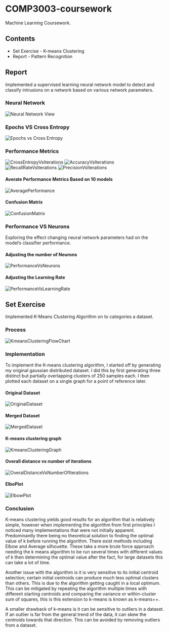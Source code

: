 # COMP3003-coursework
Machine Learning Coursework. 
## Contents
* Set Exercise - K-means Clustering
* Report - Pattern Recognition
## Report 
Implemented a supervised learning neural network model to detect and classify intrusions on a network based on various network parameters.
### Neural Network
![Neural Network View](https://user-images.githubusercontent.com/57601700/181074335-c55f347a-18d6-4645-8cc0-54eee30061c8.png)
### Epochs VS Cross Entropy
![Epochs vs Cross Entropy](https://user-images.githubusercontent.com/57601700/181074449-f6e3f961-6596-4286-912c-a05615b9eefa.png)
### Performance Metrics
![CrossEntropyVsIterations](https://user-images.githubusercontent.com/57601700/181075022-dd11e574-22d0-457c-aaa6-7b733df0afd9.png)
![AccuracyVsIterations](https://user-images.githubusercontent.com/57601700/181075044-7c56b152-fcfc-4353-bdd1-646a8137239b.png)
![RecallRateVsIterations](https://user-images.githubusercontent.com/57601700/181075064-c837a287-d265-4c9d-94a1-3c97883917e0.png)
![PrecisionVsIterations](https://user-images.githubusercontent.com/57601700/181075103-bc7e108c-31fe-45e4-9d6e-081e4f8f847b.png)
#### Averate Performance Metrics Based on 10 models
![AveragePerformance](https://user-images.githubusercontent.com/57601700/181075392-38f56d3f-8d24-4fc7-837f-a3de06ba0559.png)
#### Confusion Matrix
![ConfusionMatrix](https://user-images.githubusercontent.com/57601700/181075495-342f4da4-b2bf-409f-868a-045b0052c96b.png)
### Performance VS Neurons
Exploring the effect changing neural network parameters had on the model’s classifier performance.
#### Adjusting the number of Neurons
![PerformanceVsNeurons](https://user-images.githubusercontent.com/57601700/181076252-b5fb77d8-328a-49a8-8a02-a925f3348571.png)


#### Adjusting the Learning Rate
![PerformanceVsLearningRate](https://user-images.githubusercontent.com/57601700/181076262-2c552d30-59dd-45aa-9515-bfdecc5b2033.png)



## Set Exercise 
Implemented K-Means Clustering Algorithm on to categories a dataset.
### Process
![KmeansClusteringFlowChart](https://user-images.githubusercontent.com/57601700/181076787-f5df646f-4b02-419f-9568-b0430f0fa143.png)
### Implementation
To implement the K-means clustering algorithm, I started off by generating my original gaussian distributed dataset. I did this by first generating three distinct but partially overlapping clusters of 250 samples each. I then plotted each dataset on a single graph for a point of reference later.
#### Original Dataset
![OriginalDataset](https://user-images.githubusercontent.com/57601700/181077079-8a9b8460-0bc8-4661-8785-4f9978ced9d0.png)
#### Merged Dataset
![MergedDataset](https://user-images.githubusercontent.com/57601700/181077189-0beb6ac5-a11a-4cda-bb9a-6a8d0a61f113.png)
#### K-means clustering graph
![KmeansClusteringGraph](https://user-images.githubusercontent.com/57601700/181077425-b3975f8f-9a0f-419c-83c0-500a6f44fb58.png)

#### Overall distance vs number of iterations
![OveralDistanceVsNumberOfIterations](https://user-images.githubusercontent.com/57601700/181077600-cc01d294-3ce4-4d14-9ee4-76b8cb5ff289.png)

#### ElboPlot
![ElbowPlot](https://user-images.githubusercontent.com/57601700/181077685-59b5a9a2-b3a2-4553-aaa3-d03065d1ff8d.png)

### Conclusion
K-means clustering yields good results for an algorithm that is relatively simple, however when implementing the algorithm from first principles I noticed many implementations that were not initially apparent. Predominantly there being no theoretical solution to finding the optimal value of k before running the algorithm. There exist methods including Elbow and Average silhouette. These take a more brute force approach needing the k means algorithm to be run several times with different values of k then determining the optimal value after the fact, for large datasets this can take a lot of time. 

Another issue with the algorithm is it is very sensitive to its initial centroid selection; certain initial centroids can produce much less optimal clusters than others. This is due to the algorithm getting caught in a local optimum. This can be mitigated by repeating the algorithm multiple times with different starting centroids and comparing the variance or within-cluster sum of squares, this is this extension to k-means is known as k-means++.

A smaller drawback of k-means is it can be sensitive to outliers in a dataset. If an outlier is far from the general trend of the data, it can skew the centroids towards that direction. This can be avoided by removing outliers from a dataset.


